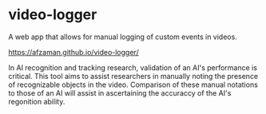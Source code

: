 # video-logger
A web app that allows for manual logging of custom events in videos.

https://afzaman.github.io/video-logger/

In AI recognition and tracking research, validation of an AI's performance is critical.  This tool aims to assist researchers in manually noting the presence of recognizable objects in the video.  Comparison of these manual notations to those of an AI will assist in ascertaining the accuraccy of the AI's regonition ability.

